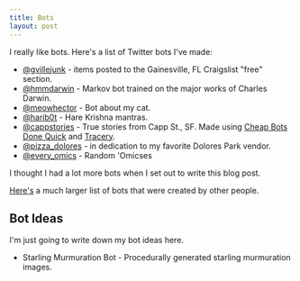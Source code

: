 ```yaml
---
title: Bots
layout: post
---
```


I really like bots. Here's a list of Twitter bots I've made:


- [@gvillejunk](https://twitter.com/gvillejunk) - items posted to the
  Gainesville, FL Craigslist "free" section.
- [@hmmdarwin](https://twitter.com/hmmdarwin) - Markov bot trained on the major
  works of Charles Darwin.
- [@meowhector](https://twitter.com/meowhector) - Bot about my cat.
- [@harib0t](https://twitter.com/harib0t) - Hare Krishna mantras.
- [@cappstories](https://twitter.com/cappstories) - True stories from Capp
   St., SF. Made using [Cheap Bots Done Quick](http://cheapbotsdonequick.com/)
   and [Tracery](http://www.crystalcodepalace.com/traceryTut.html#).
- [@pizza_dolores](https://twitter.com/pizza_dolores) - in dedication to my
   favorite Dolores Park vendor.
- [@every_omics](https://twitter.com/every_omics) - Random 'Omicses

I thought I had a lot more bots when I set out to write this blog post.

[Here's](https://twitter.com/heyaudy/lists/bots) a much larger list of bots
that were created by other people.


## Bot Ideas

I'm just going to write down my bot ideas here.

- Starling Murmuration Bot - Procedurally generated starling murmuration
  images.
